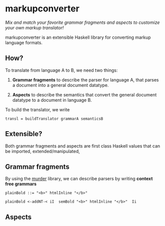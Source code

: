 # markupconverter

_Mix and match your favorite grammar fragments and aspects to customize your own markup translator!_

markupconverter is an extensible Haskell library for converting markup language formats.


## How?

To translate from language A to B, we need two things:

1. __Grammar fragments__ to describe the parser for language A, that parses a document into a general document datatype.

2. __Aspects__ to describe the semantics that convert the general document datatype to a document in language B. 

To build the translator, we write

    transl = buildTranslator grammarA semanticsB

## Extensible?
Both grammar fragments and aspects are first class Haskell values that can be imported, extended/manipulated, 

## Grammar fragments
By using the [murder](http://google.nl) library, we can describe parsers by writing __context free grammars__

    plainBold ::= "<b>" htmlInline "</b>"

    plainBold <-addNT-< iI  semBold "<b>" htmlInline "</b>"  Ii


## Aspects